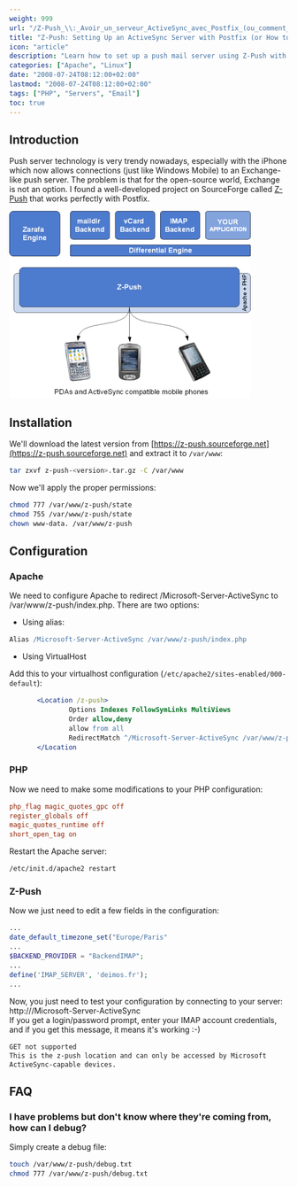 ```yaml
---
weight: 999
url: "/Z-Push_\\:_Avoir_un_serveur_ActiveSync_avec_Postfix_(ou_comment_faire_du_push_mail)/"
title: "Z-Push: Setting Up an ActiveSync Server with Postfix (or How to Set Up Push Mail)"
icon: "article"
description: "Learn how to set up a push mail server using Z-Push with Postfix as an alternative to Microsoft Exchange, compatible with iPhone and Windows Mobile devices."
categories: ["Apache", "Linux"]
date: "2008-07-24T08:12:00+02:00"
lastmod: "2008-07-24T08:12:00+02:00"
tags: ["PHP", "Servers", "Email"]
toc: true
---
```


## Introduction

Push server technology is very trendy nowadays, especially with the iPhone which now allows connections (just like Windows Mobile) to an Exchange-like push server. The problem is that for the open-source world, Exchange is not an option. I found a well-developed project on SourceForge called [Z-Push](https://z-push.sourceforge.net) that works perfectly with Postfix.

![](/images/1204022285.png)

## Installation

We'll download the latest version from [https://z-push.sourceforge.net](https://z-push.sourceforge.net) and extract it to `/var/www`:

```bash
tar zxvf z-push-<version>.tar.gz -C /var/www
```

Now we'll apply the proper permissions:

```bash
chmod 777 /var/www/z-push/state
chmod 755 /var/www/z-push/state
chown www-data. /var/www/z-push
```

## Configuration

### Apache

We need to configure Apache to redirect /Microsoft-Server-ActiveSync to /var/www/z-push/index.php. There are two options:

* Using alias:

```apache
Alias /Microsoft-Server-ActiveSync /var/www/z-push/index.php
```

* Using VirtualHost

Add this to your virtualhost configuration (`/etc/apache2/sites-enabled/000-default`):

```apache
       <Location /z-push>
               Options Indexes FollowSymLinks MultiViews
               Order allow,deny
               allow from all
               RedirectMatch ^/Microsoft-Server-ActiveSync /var/www/z-push/index.php
       </Location
```

### PHP

Now we need to make some modifications to your PHP configuration:

```ini
php_flag magic_quotes_gpc off
register_globals off
magic_quotes_runtime off
short_open_tag on
```

Restart the Apache server:

```bash
/etc/init.d/apache2 restart
```

### Z-Push

Now we just need to edit a few fields in the configuration:

```php
...
date_default_timezone_set("Europe/Paris"
...
$BACKEND_PROVIDER = "BackendIMAP";
...
define('IMAP_SERVER', 'deimos.fr');
...
```

Now, you just need to test your configuration by connecting to your server: http://<serverip>/Microsoft-Server-ActiveSync  
If you get a login/password prompt, enter your IMAP account credentials, and if you get this message, it means it's working :-)

```
GET not supported
This is the z-push location and can only be accessed by Microsoft ActiveSync-capable devices.
```

## FAQ

### I have problems but don't know where they're coming from, how can I debug?

Simply create a debug file:

```bash
touch /var/www/z-push/debug.txt
chmod 777 /var/www/z-push/debug.txt
```